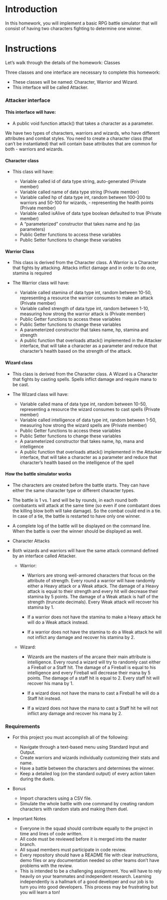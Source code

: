 # Introduction

In this homework, you will implement a basic RPG battle simulator that will consist of having two characters fighting to determine one winner.

# Instructions

Let’s walk through the details of the homework:
Classes

Three classes and one interface are necessary to complete this homework:

- These classes will be named: Character, Warrior and Wizard.
- This interface will be called Attacker.

### Attacker interface

#### This interface will have:

- A public void function attack() that takes a character as a parameter.

We have two types of characters, warriors and wizards, who have different attributes and combat styles. You need to create a character class (that can’t be instantiated) that will contain base attributes that are common for both - warriors and wizards.

#### Character class

- This class will have:

  - Variable called id of data type string, auto-generated (Private member)
  - Variable called name of data type string (Private member)
  - Variable called hp of data type int, random between 100-200 to warriors and 50-100 for wizards, - representing the health points (Private member)
  - Variable called isAlive of data type boolean defaulted to true (Private member)
  - A “parameterized” constructor that takes name and hp (as parameters)
  - Public Getter functions to access these variables
  - Public Setter functions to change these variables

#### Warrior Class

- This class is derived from the Character class. A Warrior is a Character that fights by attacking. Attacks inflict damage and in order to do one, stamina is required

- The Warrior class will have:

  - Variable called stamina of data type int, random between 10-50, representing a resource the warrior consumes to make an attack (Private member)
  - Variable called strength of data type int, random between 1-10, measuring how strong the warrior attack is (Private member)
  - Public Getter functions to access these variables
  - Public Setter functions to change these variables
  - A parameterized constructor that takes name, hp, stamina and strength
  - A public function that overloads attack() implemented in the Attacker interface, that will take a character as a parameter and reduce that character’s health based on the strength of the attack.

#### Wizard class

- This class is derived from the Character class. A Wizard is a Character that fights by casting spells. Spells inflict damage and require mana to be cast.

- The Wizard class will have:

  - Variable called mana of data type int, random between 10-50, representing a resource the wizard consumes to cast spells (Private member)
  - Variable called intelligence of data type int, random between 1-50, measuring how strong the wizard spells are (Private member)
  - Public Getter functions to access these variables
  - Public Setter functions to change these variables
  - A parameterized constructor that takes name, hp, mana and intelligence
  - A public function that overloads attack() implemented in the Attacker interface, that will take a character as a parameter and reduce that character’s health based on the intelligence of the spell

#### How the battle simulator works

- The characters are created before the battle starts. They can have either the same character type or different character types.

- The battle is 1 vs. 1 and will be by rounds, in each round both combatants will attack at the same time (so even if one combatant does the killing blow both will take damage). So the combat could end in a tie. In case of a tie, the battle is restarted to have only one winner.

- A complete log of the battle will be displayed on the command line. When the battle is over the winner should be displayed as well.

- Character Attacks

- Both wizards and warriors will have the same attack command defined by an interface called Attacker.

  - Warrior:

    - Warriors are strong well-armored characters that focus on the attribute of strength. Every round a warrior will have randomly either a Heavy attack or a Weak attack. The damage of a Heavy attack is equal to their strength and every hit will decrease their stamina by 5 points. The damage of a Weak attack is half of the strength (truncate decimals). Every Weak attack will recover his stamina by 1.

    - If a warrior does not have the stamina to make a Heavy attack he will do a Weak attack instead.

    - If a warrior does not have the stamina to do a Weak attack he will not inflict any damage and recover his stamina by 2.

  - Wizard:

    - Wizards are the masters of the arcane their main attribute is intelligence. Every round a wizard will try to randomly cast either a Fireball or a Staff hit. The damage of a Fireball is equal to his intelligence and every Fireball will decrease their mana by 5 points. The damage of a staff hit is equal to 2. Every staff hit will recover his mana by 1.

    - If a wizard does not have the mana to cast a Fireball he will do a Staff hit instead.

    - If a wizard does not have the mana to cast a Staff hit he will not inflict any damage and recover his mana by 2.

### Requirements

- For this project you must accomplish all of the following:

  - Navigate through a text-based menu using Standard Input and Output.
  - Create warriors and wizards individually customizing their stats and name.
  - Have a battle between the characters and determines the winner.
  - Keep a detailed log (on the standard output) of every action taken during the duels.

- Bonus

  - Import characters using a CSV file.
  - Simulate the whole battle with one command by creating random characters with random stats and making them duel.

- Important Notes

  - Everyone in the squad should contribute equally to the project in time and lines of code written.
  - All code must be reviewed before it is merged into the master branch.
  - All squad members must participate in code review.
  - Every repository should have a README file with clear instructions, demo files or any documentation needed so other teams don’t have problems with the review.
  - This is intended to be a challenging assignment. You will have to rely heavily on your teammates and independent research. Learning independently is a hallmark of a good developer and our job is to turn you into good developers. This process may be frustrating but you will learn a ton!

